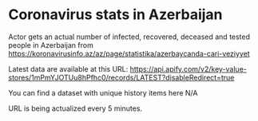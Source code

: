 # Coronavirus stats in Azerbaijan

Actor gets an actual number of infected, recovered, deceased and tested people in Azerbaijan from https://koronavirusinfo.az/az/page/statistika/azerbaycanda-cari-veziyyet

Latest data are available at this URL: https://api.apify.com/v2/key-value-stores/1mPmYJOTUu8hPfhc0/records/LATEST?disableRedirect=true

You can find a dataset with unique history items here N/A

URL is being actualized every 5 minutes.